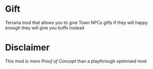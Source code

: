 # Gift
Terraria mod that allows you to give Town NPCs gifts
If they will happy enough they will give you buffs instead
# Disclaimer
This mod is more *Proof of Concept* than a playthrough optimised mod
